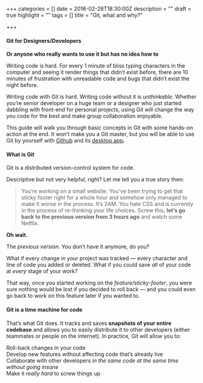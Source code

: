 +++
categories = []
date = 2016-02-28T18:30:00Z
description = ""
draft = true
highlight = ""
tags = []
title = "Git, what and why?"

+++
#### **Git for Designers/Developers**

**Or anyone who really wants to use it but has no idea how to**

Writing code is hard. For every 1 minute of bliss typing characters in the computer and seeing it render things that didn’t exist before, there are 10 minutes of frustration with unreadable code and bugs that didn’t exist the night before.

Writing code with Git is hard. Writing code without it is _unthinkable_. Whether you’re senior developer on a huge team or a designer who just started dabbling with front-end for personal projects, using Git will change the way you code for the best and make group collaboration enjoyable.

This guide will walk you through basic concepts in Git with some hands-on action at the end. It won’t make you a Git master, but you will be able to use Git by yourself with [Github](https://www.github.com/) and its [desktop app](https://desktop.github.com/)**_._**

#### **What is Git**

Git is a distributed version-control system for code.

Descriptive but not very helpful, right? Let me tell you a true story then:

> You’re working on a small website. You’ve been trying to get that sticky footer right for a whole hour and somehow only managed to make it worse in the process. It’s 2AM. You hate CSS and is currently in the process of re-thinking your life choices. Screw this, **let’s go back to the previous version from 3 hours ago** and watch some Netflix.

**Oh wait.**

The _previous version_. You don’t have it anymore, do you?

What if every change in your project was tracked — every character and line of code you added or deleted. What if you could save _all_ of your code at _every_ stage of your work?

That way, once you started working on the _feature/sticky-footer_, you were sure nothing would be lost if you decided to roll back — and you could even go back to work on this feature later if you wanted to.

#### **Git is a time machine for code**

That’s what Git does. It tracks and saves **snapshots of your entire codebase** and allows you to easily distribute it to other developers (either teammates or people on the internet). In practice, Git will allow you to:

Roll-back changes in your code  
 Develop new features without affecting code that’s already live  
 Collaborate with other developers _in the same code_ _at the same time without going insane_  
 Make it _really hard_ to screw things up